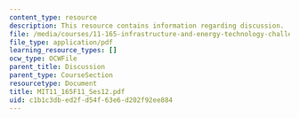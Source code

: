 ```yaml
---
content_type: resource
description: This resource contains information regarding discussion.
file: /media/courses/11-165-infrastructure-and-energy-technology-challenges-fall-2011/c1b1c3dbed2fd54f63e6d202f92ee884_MIT11_165F11_Ses12.pdf
file_type: application/pdf
learning_resource_types: []
ocw_type: OCWFile
parent_title: Discussion
parent_type: CourseSection
resourcetype: Document
title: MIT11_165F11_Ses12.pdf
uid: c1b1c3db-ed2f-d54f-63e6-d202f92ee884
---
```

